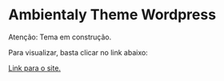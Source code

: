# Ambientaly Theme Wordpress

Atenção: Tema em construção.

Para visualizar, basta clicar no link abaixo:

[Link para o site.](https://www.ambientaly.com)
